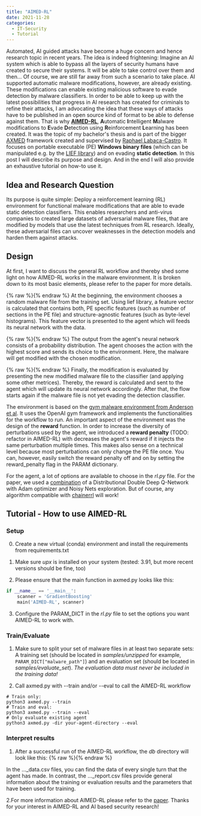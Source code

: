 ```yaml
---
title: "AIMED-RL"
date: 2021-11-28
categories:
  - IT-Security
  - Tutorial
---
```


Automated, AI guided attacks have become a huge concern and hence research topic in recent years. The idea is indeed
frightening: Imagine an AI system which is able to bypass all the layers of security humans have created to secure
their systems. It will be able to take control over them and then...
Of course, we are still far away from such a scenario to take place. AI supported automatic malware modifications, however,
are already existing. These modifications can enable existing malicious software to evade detection by malware classifiers.
In order to be able to keep up with the latest possibilities that progress in AI research has
created for criminals to refine their attacks, I am advocating the idea that these ways of attacks have to be
published in an open source kind of format to be able to defense against them.
That is why **[AIMED-RL](https://github.com/SebieF/AIMED)**, **A**utomatic **I**ntelligent **M**alware modifications 
to **E**vade **D**etection using **R**einforcement **L**earning has been created. It was the topic of my bachelor's thesis
and is part of the bigger [AXMED](https://github.com/zRapha/AIMED) framework created and supervised by 
[Raphael Labaca-Castro](https://www.unibw.de/technische-informatik/mitarbeiter/wissenschaftliche-mitarbeiter-innen/m-sc-raphael-labaca-castro).
It focuses on portable executable (PE) **Windows binary files** 
(which can be manipulated e.g. by the [LIEF library](https://github.com/lief-project/LIEF)) and on evading **static 
detection**.
In this post I will describe its purpose and design. And in the end I will also provide an exhaustive tutorial on
how-to use it.

## Idea and Research Question 
Its purpose is quite simple: Deploy a reinforcement learning (RL) environment for functional malware modifications that
are able to evade static detection classifiers. This enables researchers and anti-virus companies to created large datasets
of adversarial malware files, that are modified by models that use the latest techniques from RL research.
Ideally, these adversarial files can uncover weaknesses in the detection models and harden them against attacks.

## Design
At first, I want to discuss the general RL workflow and thereby shed some light on how AIMED-RL works in the malware
environment. It is broken down to its most basic elements, please refer to the paper for more details.

{% raw %}<img src="https://sebief.github.io/assets/images/aimedRL/aimedrl-state.png" alt="">{% endraw %}
At the beginning, the environment chooses a random malware file from the training set. Using lief library,
a feature vector is calculated that contains both, PE specific features (such as number of sections in the PE file)
and structure-agnostic features (such as byte-level histograms). This feature vector is presented to the agent which
will feeds its neural network with the data.

{% raw %}<img src="https://sebief.github.io/assets/images/aimedRL/aimedrl-action.png" alt="">{% endraw %}
The output from the agent's neural network consists of a probability distribution. The agent chooses the action with
the highest score and sends its choice to the environment. Here, the malware will get modified with the chosen
modification.

{% raw %}<img src="https://sebief.github.io/assets/images/aimedRL/aimedrl-reward.png" alt="">{% endraw %}
Finally, the modification is evaluated by presenting the new modified malware file to the classifier (and applying
some other metrices). Thereby, the reward is calculated and sent to the agent which will update its neural network
accordingly. After that, the flow starts again if the malware file is not yet evading the detection classifier.

The environment is based on the [gym malware environment from Anderson et al](https://github.com/endgameinc/gym-malware).
It uses the OpenAI gym framework and implements the functionalities for the workflow to run.
An important aspect of the environment was the design of the **reward** function. In order to increase the diversity
of perturbations used by the agent, we introduced a **reward penalty** (TODO: refactor in AIMED-RL) with
decreases the agent's reward if it injects the same perturbation multiple times. This makes also sense on a technical
level because most perturbations can only change the PE file once. You can, however, easily switch the reward penalty
off and on by setting the reward_penalty flag in the PARAM dictionary.

For the agent, a lot of options are available to choose in the *rl.py* file. For the paper, we used a 
[combination](https://arxiv.org/abs/1710.02298) of a Distributional Double Deep Q-Network with Adam optimizer 
and Noisy Nets exploration. But of course, any algorithm compatible with 
[chainerrl](https://github.com/chainer/chainerrl) will work! 

## Tutorial - How to use AIMED-RL

### Setup
0. Create a new virtual (conda) environment and install the requirements from requirements.txt
1. Make sure *upx* is installed on your system (tested: 3.91, but more recent versions should be fine, too)

2. Please ensure that the main function in axmed.py looks like this:
```python
if __name__ == '__main__':
    scanner = 'GradientBoosting'
    main('AIMED-RL', scanner)
```

3. Configure the PARAM_DICT in the *rl.py* file to set the options you want AIMED-RL to work with.

### Train/Evaluate
1. Make sure to split your set of malware files in at least two separate sets: A training set (should be located in 
*samples/unzipped* for example, `PARAM_DICT["malware_path"]`) and an evaluation set (should be located in *samples/evaluate_set*).
*The evaluation data must never be included in the training data!*

2. Call axmed.py with --train and/or --eval to call the AIMED-RL workflow
```
# Train only:
python3 axmed.py --train 
# Train and eval:
python3 axmed.py --train --eval
# Only evaluate existing agent
python3 axmed.py -dir your-agent-directory --eval
```

### Interpret results
1. After a successful run of the AIMED-RL workflow, the *db* directory will look like this:
{% raw %}<img src="https://sebief.github.io/assets/images/aimedRL/aimedrl-eval.png" alt="">{% endraw %}

In the ..._data.csv files, you can find the data of every single turn that the agent has made. In contrast,
the ..._report.csv files provide general information about the training or evaluation results and the parameters
that have been used for training.

2.For more information about AIMED-RL please refer to the [paper](https://link.springer.com/chapter/10.1007/978-3-030-86514-6_3).
Thanks for your interest in AIMED-RL and AI based security research!
